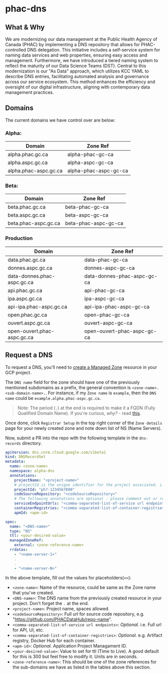 # phac-dns
## What & Why
We are modernizing our data management at the Public Health Agency of Canada (PHAC) by implementing a DNS repository that allows for PHAC-controlled DNS delegation. This initiative includes a self-service system for naming data services and web properties, ensuring easy access and management. Furthermore, we have introduced a tiered naming system to reflect the maturity of our Data Science Teams (DST). Central to this modernization is our "As Data" approach, which utilizes KCC YAML to describe DNS entries, facilitating automated analysis and governance across our service ecosystem. This method enhances the efficiency and oversight of our digital infrastructure, aligning with contemporary data management practices.
## Domains
The current domains we have control over are below:

### Alpha: ​​
| Domain | Zone Ref |
| --- | --- |
| alpha.phac.gc.ca​​ | alpha-phac-gc-ca |
| alpha.aspc.gc.ca​​ | alpha-aspc-gc-ca |
| alpha.phac-aspc.gc.ca | alpha-phac-aspc-gc-ca |

### Beta:
| Domain | Zone Ref |
| --- | --- |
| beta.phac.gc.ca​​ | beta-phac-gc-ca |
| beta.aspc.gc.ca​​ | beta-aspc-gc-ca |
| beta.phac-aspc.gc.ca | beta-phac-aspc-gc-ca |

### Production
| Domain | Zone Ref |
| --- | --- |
| data.phac.gc.ca​​ | data-phac-gc-ca |
| donnes.aspc.gc.ca​​ | donnes-aspc-gc-ca |
| data-donnes.phac-aspc.gc.ca​ | data-donnes-phac-aspc-gc-ca |
| api.phac.gc.ca​​​ | api-phac-gc-ca |
| ipa.aspc.gc.ca​​​ | ipa-aspc-gc-ca |
| api-ipa.phac-aspc.gc.ca | api-ipa-phac-aspc-gc-ca |
| open.phac.gc.ca | open-phac-gc-ca |
| ouvert.aspc.gc.ca | ouvert-aspc-gc-ca |
| open-ouvert.phac-aspc.gc.ca | open-ouvert-phac-aspc-gc-ca |

## Request a DNS

To request a DNS, you'll need to [create a Managed Zone](https://cloud.google.com/dns/docs/zones#create_managed_zones) resource in your GCP project.

The `DNS name` field for the zone should have one of the previously mentioned subdomains as a prefix, the general convention is `<zone-name>.<sub-domain-name>.`. For instance, if my `Zone name` is `example`, then the `DNS name` could be `example.alpha.phac-aspc.gc.ca.`

> Note: The period (`.`) at the end is required to make it a FQDN (Fully Qualified Domain Name). If you're curious, _why?_ - read [this](https://jvns.ca/blog/2022/09/12/why-do-domain-names-end-with-a-dot-/).

Once done, click `Registrar Setup` in the top right corner of the `Zone details` page for your newly created zone and note down list of NS (Name Servers).

Now, submit a PR into the repo with the following template in the `dns-records` directory.

```yaml
apiVersion: dns.cnrm.cloud.google.com/v1beta1
kind: DNSRecordSet
metadata:
  name: <zone-name>
  namespace: alpha-dns
  annotations:
    projectName: "<project-name>"
    # projectId is the unique identifier for the project associated. i.e. phx-a345f39bv23
    projectId: "ph?-1234567890" 
    codeSourceRepository: "<codeSourceRepository>"
    # The following annotations are optional - please comment out or remove lines that are not applicable 
    serviceEndpointUrls: "<comma-separated-list-of-service url endpoints>"
    containerRegistries: "<comma-separated-list-of-container-registries>"
    apmId: <apm-id>

spec:
  name: "<DNS-name>"
  type: "NS"
  ttl: <your-desired-value>
  managedZoneRef:
    external: <zone-reference-name>
  rrdatas:
    - "<name-server-1>"
    .
    .
    - "<name-server-N>"
```

In the above template, fill out the values for placeholders(`<>`):

- `<zone-name>`: Name of the resource, could be same as the Zone name that you've created.
- `<DNS-name>`: The DNS name from the previously created resource in your project. Don't forget the `.` at the end.
- `<project-name>`: Project name, spaces allowed.
- `<codeSourceRepository>`: Full url for source code repository, e.g. "https://github.com/PHACDataHub/repo-name".
- `<comma-separated-list-of-service url endpoints>`: *Optional.* i.e. Full url for API, UI, etc.
- `<comma-separated-list-of-container-registries>`: *Optional.* e.g. Artifact registry, Docker Hub for each container.
- `<apm-id>`: *Optional.* Application Project Managament ID.
- `<your-desired-value>`: Value to set for ttl (Time to Live). A good default for this is 300 but feel free to modify it. Units are in seconds.
- `<zone-reference-name>`: This should be one of the zone references for the sub-domains we have as listed in the tables above this section.
